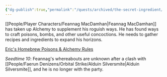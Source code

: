 ```yaml
---
{"dg-publish":true,"permalink":"/quests/archived/the-secret-ingredient/","tags":["Quest"]}
---
```


[[People/Player Characters/Feannag MacDamhan\|Feannag MacDamhan]] has taken up Alchemy to supplement his roguish ways.  He has found ways to craft poisons, bombs, and other useful concoctions.  He needs to gather recipes and ingredients to expand his horizons.  

[Eric's Homebrew Poisons & Alchemy Rules](https://docs.google.com/document/d/1IB1R584HuYvvn_VkwGEe_XP7AuCpQAErXNsrBIE-Rso/edit?tab=t.0)

*Seedtime 10*: Feannag's whereabouts are unknown after a clash with [[People/Faerun Denizens/Orbital Strike/Alduin Silversmite\|Alduin Silversmite]], and he is no longer with the party.  